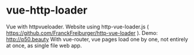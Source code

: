 # vue-http-loader
Vue with httpvueloader.
Website using http-vue-loader.js ( https://github.com/FranckFreiburger/http-vue-loader ).
Demo: http://p50.beauty
With vue-router, vue pages load one by one, not entirely at once, as single file web app.

